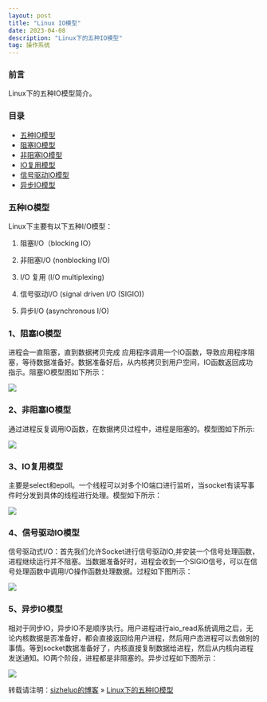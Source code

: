 ```yaml
---
layout: post
title: "Linux IO模型"
date: 2023-04-08
description: "Linux下的五种IO模型"
tag: 操作系统
---
```


### 前言

Linux下的五种IO模型简介。

### 目录

* [五种IO模型](#chapter1)
* [阻塞IO模型](#chapter2)
* [非阻塞IO模型](#chapter3)
* [IO复用模型](#chapter4)
* [信号驱动IO模型](#chapter5)
* [异步IO模型](#chapter6)

### <a name="chapter1"></a>五种IO模型

Linux下主要有以下五种I/O模型：

1. 阻塞I/O（blocking IO）

2. 非阻塞I/O (nonblocking I/O)

3. I/O 复用 (I/O multiplexing)

4. 信号驱动I/O (signal driven I/O (SIGIO))

5. 异步I/O (asynchronous I/O)

### <a name="chapter2"></a>1、阻塞IO模型

进程会一直阻塞，直到数据拷贝完成 应用程序调用一个IO函数，导致应用程序阻塞，等待数据准备好。数据准备好后，从内核拷贝到用户空间，IO函数返回成功指示。阻塞IO模型图如下所示：

![](https://s3.uuu.ovh/imgs/2023/04/08/a96358d4f1f26d85.png)

### <a name="chapter3"></a>2、非阻塞IO模型

通过进程反复调用IO函数，在数据拷贝过程中，进程是阻塞的。模型图如下所示:

![](https://s3.uuu.ovh/imgs/2023/04/08/6e6b3e864487507a.png)

### <a name="chapter4"></a>3、IO复用模型

主要是select和epoll。一个线程可以对多个IO端口进行监听，当socket有读写事件时分发到具体的线程进行处理。模型如下所示：

![](https://s3.uuu.ovh/imgs/2023/04/08/6ebb27489b5668cb.png)

### <a name="chapter5"></a>4、信号驱动IO模型

信号驱动式I/O：首先我们允许Socket进行信号驱动IO,并安装一个信号处理函数，进程继续运行并不阻塞。当数据准备好时，进程会收到一个SIGIO信号，可以在信号处理函数中调用I/O操作函数处理数据。过程如下图所示：

![](https://s3.uuu.ovh/imgs/2023/04/08/04935453025bdbb8.png)

### <a name="chapter6"></a>5、异步IO模型

相对于同步IO，异步IO不是顺序执行。用户进程进行aio_read系统调用之后，无论内核数据是否准备好，都会直接返回给用户进程，然后用户态进程可以去做别的事情。等到socket数据准备好了，内核直接复制数据给进程，然后从内核向进程发送通知。IO两个阶段，进程都是非阻塞的。异步过程如下图所示：

![](https://s3.uuu.ovh/imgs/2023/04/08/2ca15f43fc8b9e37.png)

转载请注明：[sizheluo的博客](https://sizheluo.github.io) » [Linux下的五种IO模型](https://sizheluo.github.io/2023/04/Linux-IO%E6%A8%A1%E5%9E%8B//)